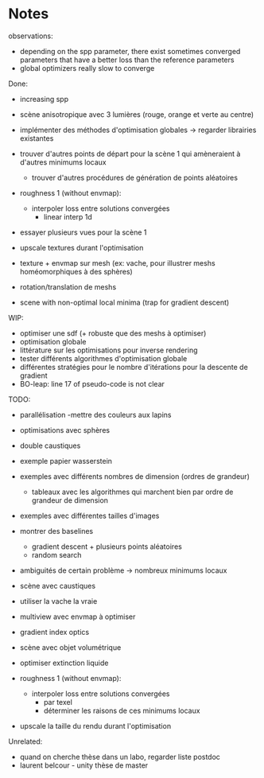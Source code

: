 # Notes

observations:

- depending on the spp parameter, there exist sometimes converged parameters that have a better loss than the reference parameters
- global optimizers really slow to converge

Done:

- increasing spp
- scène anisotropique avec 3 lumières (rouge, orange et verte au centre)
- implémenter des méthodes d'optimisation globales -> regarder librairies existantes
- trouver d'autres points de départ pour la scène 1 qui amèneraient à d'autres minimums locaux

  - trouver d'autres procédures de génération de points aléatoires

- roughness 1 (without envmap):

  - interpoler loss entre solutions convergées
    - linear interp 1d

- essayer plusieurs vues pour la scène 1
- upscale textures durant l'optimisation
- texture + envmap sur mesh (ex: vache, pour illustrer meshs homéomorphiques à des sphères)
- rotation/translation de meshs
- scene with non-optimal local minima (trap for gradient descent)

WIP:

- optimiser une sdf (+ robuste que des meshs à optimiser)
- optimisation globale
- littérature sur les optimisations pour inverse rendering
- tester différents algorithmes d'optimisation globale
- différentes stratégies pour le nombre d'itérations pour la descente de gradient
- BO-leap: line 17 of pseudo-code is not clear

TODO:

- parallélisation
-mettre des couleurs aux lapins
- optimisations avec sphères
- double caustiques
- exemple papier wasserstein
- exemples avec différents nombres de dimension (ordres de grandeur)
  - tableaux avec les algorithmes qui marchent bien par ordre de grandeur de dimension
- exemples avec différentes tailles d'images

- montrer des baselines

  - gradient descent + plusieurs points aléatoires
  - random search

- ambiguités de certain problème -> nombreux minimums locaux

- scène avec caustiques
- utiliser la vache la vraie
- multiview avec envmap à optimiser

- gradient index optics

- scène avec objet volumétrique
- optimiser extinction liquide

- roughness 1 (without envmap):
  - interpoler loss entre solutions convergées
    - par texel
    - déterminer les raisons de ces minimums locaux
- upscale la taille du rendu durant l'optimisation

Unrelated:

- quand on cherche thèse dans un labo, regarder liste postdoc
- laurent belcour - unity thèse de master
